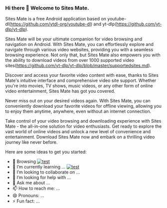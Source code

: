 ### Hi there 👋 Welcome to Sites Mate.

Sites Mate is a free Android application based on youtube-dl(https://github.com/ytdl-org/youtube-dl) and yt-dlp(https://github.com/yt-dlp/yt-dlp). 

Sites Mate will be your ultimate companion for video browsing and navigation on Android. With Sites Mate, you can effortlessly explore and navigate through various video websites, providing you with a seamless browsing experience. Not only that, but Sites Mate also empowers you with the ability to download videos from over 1000 supported video sites(https://github.com/yt-dlp/yt-dlp/blob/master/supportedsites.md).

Discover and access your favorite video content with ease, thanks to Sites Mate's intuitive interface and comprehensive video site support. Whether you're into movies, TV shows, music videos, or any other form of online video entertainment, Sites Mate has got you covered.

Never miss out on your desired videos again. With Sites Mate, you can conveniently download your favorite videos for offline viewing, allowing you to enjoy them anytime, anywhere, even without an internet connection.

Take control of your video browsing and downloading experience with Sites Mate - the all-in-one solution for video enthusiasts. Get ready to explore the vast world of online videos and unlock a new level of convenience and entertainment. Download Sites Mate now and embark on a thrilling video journey like never before.

Here are some ideas to get you started:

- 🔭 Browsing
 [![test](https://res.cloudinary.com/marcomontalbano/image/upload/v1684938981/video_to_markdown/images/youtube--3wQBsFftbv8-c05b58ac6eb4c4700831b2b3070cd403.jpg)](https://www.youtube.com/watch?v=3wQBsFftbv8 "test")
- 🌱 I’m currently learning ...
 [![test](https://res.cloudinary.com/marcomontalbano/image/upload/v1684938981/video_to_markdown/images/youtube--3wQBsFftbv8-c05b58ac6eb4c4700831b2b3070cd403.jpg)](https://www.youtube.com/watch?v=3wQBsFftbv8 "test")
- 👯 I’m looking to collaborate on ...
- 🤔 I’m looking for help with ...
- 💬 Ask me about ...
- 📫 How to reach me: ...
- 😄 Pronouns: ...
- ⚡ Fun fact: ...




